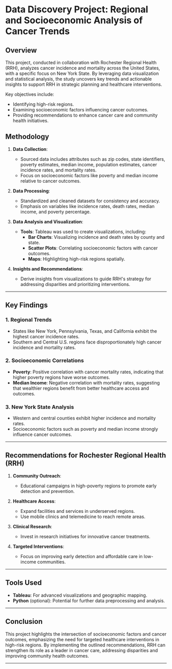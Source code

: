 # Data Discovery Project: Regional and Socioeconomic Analysis of Cancer Trends

## Overview

This project, conducted in collaboration with Rochester Regional Health (RRH), analyzes cancer incidence and mortality across the United States, with a specific focus on New York State. By leveraging data visualization and statistical analysis, the study uncovers key trends and actionable insights to support RRH in strategic planning and healthcare interventions.

Key objectives include:
- Identifying high-risk regions.
- Examining socioeconomic factors influencing cancer outcomes.
- Providing recommendations to enhance cancer care and community health initiatives.


## Methodology

1. **Data Collection**:
   - Sourced data includes attributes such as zip codes, state identifiers, poverty estimates, median income, population estimates, cancer incidence rates, and mortality rates.
   - Focus on socioeconomic factors like poverty and median income relative to cancer outcomes.

2. **Data Processing**:
   - Standardized and cleaned datasets for consistency and accuracy.
   - Emphasis on variables like incidence rates, death rates, median income, and poverty percentage.

3. **Data Analysis and Visualization**:
   - **Tools**: Tableau was used to create visualizations, including:
     - **Bar Charts**: Visualizing incidence and death rates by county and state.
     - **Scatter Plots**: Correlating socioeconomic factors with cancer outcomes.
     - **Maps**: Highlighting high-risk regions spatially.

4. **Insights and Recommendations**:
   - Derive insights from visualizations to guide RRH's strategy for addressing disparities and prioritizing interventions.

---

## Key Findings

### 1. Regional Trends
- States like New York, Pennsylvania, Texas, and California exhibit the highest cancer incidence rates.
- Southern and Central U.S. regions face disproportionately high cancer incidence and mortality rates.

### 2. Socioeconomic Correlations
- **Poverty**: Positive correlation with cancer mortality rates, indicating that higher poverty regions have worse outcomes.
- **Median Income**: Negative correlation with mortality rates, suggesting that wealthier regions benefit from better healthcare access and outcomes.

### 3. New York State Analysis
- Western and central counties exhibit higher incidence and mortality rates.
- Socioeconomic factors such as poverty and median income strongly influence cancer outcomes.

---

## Recommendations for Rochester Regional Health (RRH)

1. **Community Outreach**:
   - Educational campaigns in high-poverty regions to promote early detection and prevention.

2. **Healthcare Access**:
   - Expand facilities and services in underserved regions.
   - Use mobile clinics and telemedicine to reach remote areas.

3. **Clinical Research**:
   - Invest in research initiatives for innovative cancer treatments.

4. **Targeted Interventions**:
   - Focus on improving early detection and affordable care in low-income communities.

---

## Tools Used

- **Tableau**: For advanced visualizations and geographic mapping.
- **Python** (optional): Potential for further data preprocessing and analysis.

---

## Conclusion

This project highlights the intersection of socioeconomic factors and cancer outcomes, emphasizing the need for targeted healthcare interventions in high-risk regions. By implementing the outlined recommendations, RRH can strengthen its role as a leader in cancer care, addressing disparities and improving community health outcomes.

---
